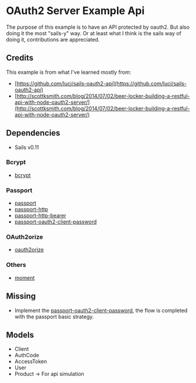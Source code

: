 # OAuth2 Server Example Api

The purpose of this example is to have an API protected by oauth2. But also doing it the most "sails-y" way. Or at least what I think is the sails way of doing it, contributions are appreciated.

## Credits

This example is from what I've learned mostly from:

 - [https://github.com/lucj/sails-oauth2-api](https://github.com/lucj/sails-oauth2-api)
 - [http://scottksmith.com/blog/2014/07/02/beer-locker-building-a-restful-api-with-node-oauth2-server/](http://scottksmith.com/blog/2014/07/02/beer-locker-building-a-restful-api-with-node-oauth2-server/)

## Dependencies

- Sails v0.11

### Bcrypt
- [bcrypt](https://www.npmjs.com/package/bcrypt)

### Passport
- [passport](http://passportjs.org/)
- [passport-http](https://github.com/jaredhanson/passport-http)
- [passport-http-bearer](https://github.com/jaredhanson/passport-http-bearer)
- [passport-oauth2-client-password](https://github.com/jaredhanson/passport-oauth2-client-password)

### OAuth2orize
- [oauth2orize](https://github.com/jaredhanson/oauth2orize/)

### Others
- [moment](https://github.com/moment/moment/)

## Missing

- Implement the [passport-oauth2-client-password](https://github.com/jaredhanson/passport-oauth2-client-password), the flow is completed with the passport basic strategy.

## Models

- Client
- AuthCode
- AccessToken
- User
- Product -> For api simulation
